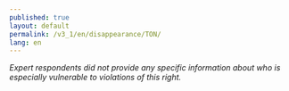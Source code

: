 ```yaml
---
published: true
layout: default
permalink: /v3_1/en/disappearance/TON/
lang: en
---
```

_Expert respondents did not provide any specific information about who is especially vulnerable to violations of this right._
